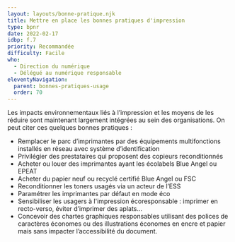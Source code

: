 ```yaml
---
layout: layouts/bonne-pratique.njk
title: Mettre en place les bonnes pratiques d'impression
type: bpnr
date: 2022-02-17
idbp: f.7
priority: Recommandée
difficulty: Facile
who:
  - Direction du numérique
  - Délégué au numérique responsable
eleventyNavigation:
  parent: bonnes-pratiques-usage
  order: 70
---
```


Les impacts environnementaux liés à l’impression et les moyens de les réduire sont maintenant largement intégrées au sein des organisations. On peut citer ces quelques bonnes pratiques :
* Remplacer le parc d’imprimantes par des équipements multifonctions installés en réseau avec système d’identification
* Privilégier des prestataires qui proposent des copieurs reconditionnés
* Acheter ou louer des imprimantes ayant les écolabels Blue Angel ou EPEAT
* Acheter du papier neuf ou recyclé certifié Blue Angel ou FSC
* Reconditionner les toners usagés via un acteur de l’ESS
* Paramétrer les imprimantes par défaut en mode éco
* Sensibiliser les usagers à l'impression écoresponsable : imprimer en recto-verso, éviter d’imprimer des aplats…
* Concevoir des chartes graphiques responsables utilisant des polices de caractères économes ou des illustrations économes en encre et papier mais sans impacter l’accessibilité du document.
